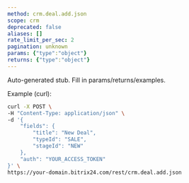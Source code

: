 ```yaml
---
method: crm.deal.add.json
scope: crm
deprecated: false
aliases: []
rate_limit_per_sec: 2
pagination: unknown
params: {"type":"object"}
returns: {"type":"object"}
---
```


Auto-generated stub. Fill in params/returns/examples.

Example (curl):

```bash
curl -X POST \
-H "Content-Type: application/json" \
-d '{
	"fields": {
		"title": "New Deal",
		"typeId": "SALE",
		"stageId": "NEW"
	},
	"auth": "YOUR_ACCESS_TOKEN"
}' \
https://your-domain.bitrix24.com/rest/crm.deal.add.json
```
